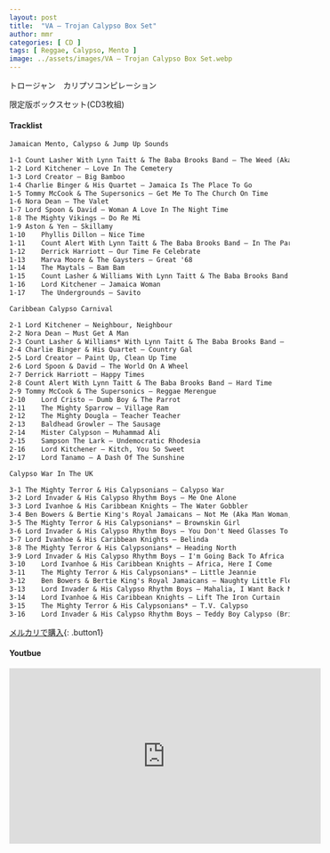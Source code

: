 ```yaml
---
layout: post
title:  "VA – Trojan Calypso Box Set"
author: mmr
categories: [ CD ]
tags: [ Reggae, Calypso, Mento ]
image: ../assets/images/VA – Trojan Calypso Box Set.webp
---
```


トロージャン　カリプソコンピレーション

限定版ボックスセット(CD3枚組)

#### Tracklist
```md
Jamaican Mento, Calypso & Jump Up Sounds

1-1	Count Lasher With Lynn Taitt & The Baba Brooks Band – The Weed (Aka Man Pyabba)
1-2	Lord Kitchener – Love In The Cemetery
1-3	Lord Creator – Big Bamboo
1-4	Charlie Binger & His Quartet – Jamaica Is The Place To Go
1-5	Tommy McCook & The Supersonics – Get Me To The Church On Time
1-6	Nora Dean – The Valet
1-7	Lord Spoon & David – Woman A Love In The Night Time
1-8	The Mighty Vikings – Do Re Mi
1-9	Aston & Yen – Skillamy
1-10	Phyllis Dillon – Nice Time
1-11	Count Alert With Lynn Taitt & The Baba Brooks Band – In The Park
1-12	Derrick Harriott – Our Time Fe Celebrate
1-13	Marva Moore & The Gaysters – Great '68
1-14	The Maytals – Bam Bam
1-15	Count Lasher & Williams With Lynn Taitt & The Baba Brooks Band – Bam Bam
1-16	Lord Kitchener – Jamaica Woman
1-17	The Undergrounds – Savito

Caribbean Calypso Carnival

2-1	Lord Kitchener – Neighbour, Neighbour
2-2	Nora Dean – Must Get A Man
2-3	Count Lasher & Williams* With Lynn Taitt & The Baba Brooks Band – 'Mufridite
2-4	Charlie Binger & His Quartet – Country Gal
2-5	Lord Creator – Paint Up, Clean Up Time
2-6	Lord Spoon & David – The World On A Wheel
2-7	Derrick Harriott – Happy Times
2-8	Count Alert With Lynn Taitt & The Baba Brooks Band – Hard Time
2-9	Tommy McCook & The Supersonics – Reggae Merengue
2-10	Lord Cristo – Dumb Boy & The Parrot
2-11	The Mighty Sparrow – Village Ram
2-12	The Mighty Dougla – Teacher Teacher
2-13	Baldhead Growler – The Sausage
2-14	Mister Calypson – Muhammad Ali
2-15	Sampson The Lark – Undemocratic Rhodesia
2-16	Lord Kitchener – Kitch, You So Sweet
2-17	Lord Tanamo – A Dash Of The Sunshine

Calypso War In The UK

3-1	The Mighty Terror & His Calypsonians – Calypso War
3-2	Lord Invader & His Calypso Rhythm Boys – Me One Alone
3-3	Lord Ivanhoe & His Caribbean Knights – The Water Gobbler
3-4	Ben Bowers & Bertie King's Royal Jamaicans – Not Me (Aka Man Woman, Woman Smarter)
3-5	The Mighty Terror & His Calypsonians* – Brownskin Girl
3-6	Lord Invader & His Calypso Rhythm Boys – You Don't Need Glasses To See
3-7	Lord Ivanhoe & His Caribbean Knights – Belinda
3-8	The Mighty Terror & His Calypsonians* – Heading North
3-9	Lord Invader & His Calypso Rhythm Boys – I'm Going Back To Africa
3-10	Lord Ivanhoe & His Caribbean Knights – Africa, Here I Come
3-11	The Mighty Terror & His Calypsonians* – Little Jeannie
3-12	Ben Bowers & Bertie King's Royal Jamaicans – Naughty Little Flea
3-13	Lord Invader & His Calypso Rhythm Boys – Mahalia, I Want Back My Dollar
3-14	Lord Ivanhoe & His Caribbean Knights – Lift The Iron Curtain
3-15	The Mighty Terror & His Calypsonians* – T.V. Calypso
3-16	Lord Invader & His Calypso Rhythm Boys – Teddy Boy Calypso (Bring Back The Cat-o-nine)
```

[メルカリで購入](https://jp.mercari.com/item/m56177737422?afid=6142608987){: .button1}

#### Youtbue
<iframe width="560" height="315" src="https://www.youtube.com/embed/8AQ0FdpaxNA?si=xMeNt8b2EJ84f18p" title="YouTube video player" frameborder="0" allow="accelerometer; autoplay; clipboard-write; encrypted-media; gyroscope; picture-in-picture; web-share" referrerpolicy="strict-origin-when-cross-origin" allowfullscreen></iframe>